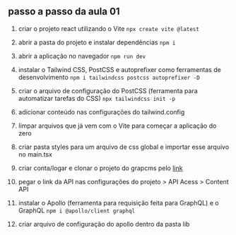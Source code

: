 ## passo a passo da aula 01

1. criar o projeto react utilizando o Vite
    ```npx create vite @latest```

2. abrir a pasta do projeto e instalar dependências
    ```npm i```

3. abrir a aplicação no navegador
    ```npm run dev```

4. instalar o Tailwind CSS, PostCSS e autoprefixer como ferramentas de desenvolvimento
   ```npm i tailwindcss postcss autoprefixer -D```

5. criar o arquivo de configuração do PostCSS (ferramenta para automatizar tarefas do CSS)
    ```npx tailwindcss init -p```

6. adicionar conteúdo nas configurações do tailwind.config

7. limpar arquivos que já vem com o Vite para começar a aplicação do zero

8. criar pasta styles para um arquivo de css global e importar esse arquivo no main.tsx

9. criar conta/logar e clonar o projeto do grapcms pelo <a href="https://rseat.in/lab-graphcms">link</a>

10. pegar o link da API nas configurações do projeto > API Acess > Content API

11. instalar o Apollo (ferramenta para requisição feita para GraphQL) e o GraphQL
    ```npm i @apollo/client graphql```

12. criar arquivo de configuração do apollo dentro da pasta lib
